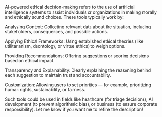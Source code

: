 AI-powered ethical decision-making refers to the use of artificial intelligence systems to assist individuals or organizations in making morally and ethically sound choices. These tools typically work by:

Analyzing Context: Collecting relevant data about the situation, including stakeholders, consequences, and possible actions.

Applying Ethical Frameworks: Using established ethical theories (like utilitarianism, deontology, or virtue ethics) to weigh options.

Providing Recommendations: Offering suggestions or scoring decisions based on ethical impact.

Transparency and Explainability: Clearly explaining the reasoning behind each suggestion to maintain trust and accountability.

Customization: Allowing users to set priorities — for example, prioritizing human rights, sustainability, or fairness.


Such tools could be used in fields like healthcare (for triage decisions), AI development (to prevent algorithmic bias), or business (to ensure corporate responsibility). Let me know if you want me to refine the description!
